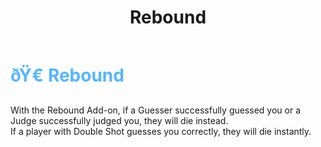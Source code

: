 ﻿---
lang: en-US
title: Rebound
prev: Onbound
next: DoubleShot
---
# <font color=#56b5ff>ðŸ€ <b>Rebound</b></font> <Badge text="Guesser" type="tip" vertical="middle"/>

With the Rebound Add-on, if a Guesser successfully guessed you or a Judge successfully judged you, they will die instead.<br>
If a player with Double Shot guesses you correctly, they will die instantly.